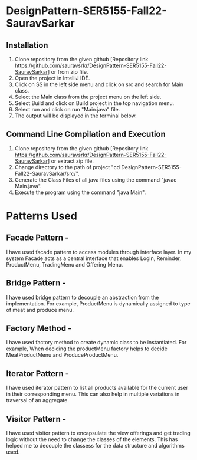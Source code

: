 # DesignPattern-SER5155-Fall22-SauravSarkar

## Installation
1. Clone repository from the given github [Repository link https://github.com/sauravsrkr/DesignPattern-SER5155-Fall22-SauravSarkar] or from zip file.
2. Open the project in IntelliJ IDE.
3. Click on SS in the left side menu and click on src and search for Main class.
4. Select the Main class from the project menu on the left side.
5. Select Build and click on Build project in the top navigation menu.
6. Select run and click on run "Main.java" file.
7. The output will be displayed in the terminal below.



## Command Line Compilation and Execution
1. Clone repository from the given github [Repository link https://github.com/sauravsrkr/DesignPattern-SER5155-Fall22-SauravSarkar] or extract zip file.
2. Change directory to the path of project "cd DesignPattern-SER5155-Fall22-SauravSarkar/src/".
3. Generate the Class Files of all java files using the command "javac Main.java".
4. Execute the program using the command "java Main".

# Patterns Used
## Facade Pattern - 
I have used facade pattern to access modules through interface layer. In my system Facade acts as a central interface that enables Login, Reminder, ProductMenu, TradingMenu and Offering Menu.

## Bridge Pattern - 
I have used bridge pattern to decouple an abstraction from the implementation. For example, ProductMenu is dynamically assigned to type of meat and produce menu.

## Factory Method - 
I have used factory method to create dynamic class to be instantiated. For example, When deciding the productMenu factory helps to decide MeatProductMenu and ProduceProductMenu.

## Iterator Pattern - 
I have used iterator pattern to list all products available for the current user in their corresponding menu. This can also help in multiple variations in traversal of an aggregate.

## Visitor Pattern - 
I have used visitor pattern to encapsulate the view offerings and get trading logic without the need to change the classes of the elements. This has helped me to decouple the classess for the data structure and algorithms used.